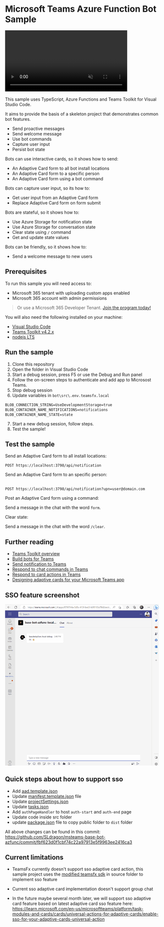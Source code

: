 # Microsoft Teams Azure Function Bot Sample

<video src="https://user-images.githubusercontent.com/11563347/222792027-76b1025c-eb0c-4b18-b399-0b67269dbdf7.mp4" data-canonical-src="https://user-images.githubusercontent.com/11563347/222792027-76b1025c-eb0c-4b18-b399-0b67269dbdf7.mp4" controls="controls" muted="muted" class="d-block rounded-bottom-2 border-top width-fit" style="max-height:640px; min-height: 200px">
  </video>


This sample uses TypeScript, Azure Functions and Teams Toolkit for Visual Studio Code.

It aims to provide the basis of a skeleton project that demonstrates common bot features.

- Send proactive messages
- Send welcome message
- Use bot commands
- Capture user input
- Persist bot state

Bots can use interactive cards, so it shows how to send:

- An Adaptive Card form to all bot install locations
- An Adaptive Card form to a specific person
- An Adaptive Card form using a bot command

Bots can capture user input, so its how to:

- Get user input from an Adaptive Card form
- Replace Adaptive Card form on form submit

Bots are stateful, so it shows how to:

- Use Azure Storage for notification state
- Use Azure Storage for conversation state
- Clear state using `/` command
- Get and update state values

Bots can be friendly, so it shows how to:

- Send a welcome message to new users

## Prerequisites

To run this sample you will need access to:

- Microsoft 365 tenant with uploading custom apps enabled
- Microsoft 365 account with admin permissions

> Or use a Microsoft 365 Developer Tenant. [Join the program today!](https://developer.microsoft.com/microsoft-365/dev-program?WT.mc_id=m365-90825-garrytrinder)

You will also need the following installed on your machine:

- [Visual Studio Code](https://code.visualstudio.com/)
- [Teams Toolkit v4.2.x](https://marketplace.visualstudio.com/items?itemName=TeamsDevApp.ms-teams-vscode-extension)
- [nodejs LTS](https://nodejs.org/)

## Run the sample

1. Clone this repository
2. Open the folder in Visual Studio Code
3. Start a debug session, press F5 or use the Debug and Run panel
4. Follow the on-screen steps to authenticate and add app to Microsost Teams.
5. Stop debug session
6. Update variables in `bot\src\.env.teamsfx.local`
```
BLOB_CONNECTION_STRING=UseDevelopmentStorage=true
BLOB_CONTAINER_NAME_NOTIFICATIONS=notifications
BLOB_CONTAINER_NAME_STATE=state
```
7. Start a new debug session, follow steps.
8. Test the sample!

## Test the sample

Send an Adaptive Card form to all install locations:

```http
POST https://localhost:3798/api/notification
```

Send an Adaptive Card form to an specific person:

```http

POST https://localhost:3798/api/notification?upn=user@domain.com
```

Post an Adaptive Card form using a command:

Send a message in the chat with the word `form`.

Clear state:

Send a message in the chat with the word `/clear`.

## Further reading

- [Teams Toolkit overview](https://learn.microsoft.com/microsoftteams/platform/toolkit/teams-toolkit-fundamentals?pivots=visual-studio-code&WT.mc_id=m365-90825-garrytrinder)
- [Build bots for Teams](https://learn.microsoft.com/en-us/microsoftteams/platform/bots/what-are-bots?WT.mc_id=m365-90825-cxa)
- [Send notification to Teams](https://github.com/OfficeDev/TeamsFx/wiki/Send-notification-to-Teams)
- [Respond to chat commands in Teams](https://github.com/OfficeDev/TeamsFx/wiki/Respond-to-chat-commands-in-Teams)
- [Respond to card actions in Teams](https://github.com/OfficeDev/TeamsFx/wiki/Respond-to-card-actions-in-Teams)
- [Designing adaptive cards for your Microsoft Teams app](https://learn.microsoft.com/en-us/microsoftteams/platform/task-modules-and-cards/cards/design-effective-cards?tabs=design&WT.mc_id=m365-90825-cxa)


## SSO feature screenshot
![](./images/sso-function-bot.gif)

## Quick steps about how to support sso
- Add [aad.template.json](./templates/appPackage/aad.template.json)
- Update [manifest.template.json](./templates/appPackage/manifest.template.json) file
- Update [projectSettings.json](./.fx/configs/projectSettings.json)
- Update [tasks.json](./.vscode/tasks.json)
- Add `authPageHandler` to host `auth-start` and `auth-end` page
- Update code inside src folder
- update [package.json](./bot/package.json) file to copy public folder to `dist` folder

All above changes can be found in this commit: https://github.com/SLdragon/msteams-base-bot-azfunc/commit/fbf623d0f1cbf74c22a97913e5f9963ee2416ca3

## Current limitations
- TeamsFx currently doesn't support sso adaptive card action, this sample project uses the [modified teamsfx sdk](./bot/src/sdk/) in source folder to implement sso feature

- Current sso adaptive card implementation doesn't support group chat

- In the future maybe several month later, we will support sso adaptive card feature based on latest adaptive card sso feature here: https://learn.microsoft.com/en-us/microsoftteams/platform/task-modules-and-cards/cards/universal-actions-for-adaptive-cards/enable-sso-for-your-adaptive-cards-universal-action 



